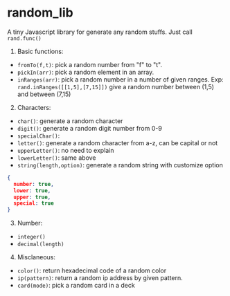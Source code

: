 # random_lib
 A tiny Javascript library for generate any random stuffs.
 Just call `rand.func()`
  1. Basic functions:
  * `fromTo(f,t)`: pick a random number from "f" to "t".
  * `pickIn(arr)`: pick a random element in an array.
  * `inRanges(arr)`: pick a random number in a number of given ranges.
    Exp: `rand.inRanges([[1,5],[7,15]])` give a random number between (1,5) and between (7,15)
  2. Characters:
  * `char()`: generate a random character
  * `digit()`: generate a random digit number from 0-9
  * `specialChar()`: 
  * `letter()`: generate a random character from a-z, can be capital or not
  * `upperLetter()`: no need to explain
  * `lowerLetter()`: same above
  * `string(length,option)`: generate a random string with customize option
  ```json
  {
    number: true,
    lower: true,
    upper: true,
    special: true
  }
  ```
  3. Number:
  * `integer()`
  * `decimal(length)`
  4. Misclaneous:
  * `color()`: return hexadecimal code of a random color
  * `ip(pattern)`: return a random ip address by given pattern.
  * `card(mode)`: pick a random card in a deck
  
  

